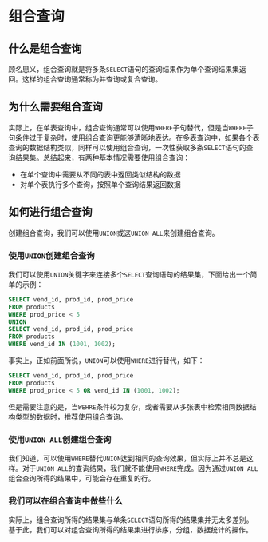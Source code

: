 # 组合查询

## 什么是组合查询

顾名思义，组合查询就是将多条`SELECT`语句的查询结果作为单个查询结果集返回。这样的组合查询通常称为并查询或复合查询。

## 为什么需要组合查询

实际上，在单表查询中，组合查询通常可以使用`WHERE`子句替代，但是当`WHERE`子句条件过于复杂时，使用组合查询更能够清晰地表达。在多表查询中，如果各个表查询的数据结构类似，同样可以使用组合查询，一次性获取多条`SELECT`语句的查询结果集。总结起来，有两种基本情况需要使用组合查询：

- 在单个查询中需要从不同的表中返回类似结构的数据
- 对单个表执行多个查询，按照单个查询结果返回数据

## 如何进行组合查询

创建组合查询，我们可以使用`UNION`或这`UNION ALL`来创建组合查询。

### 使用`UNION`创建组合查询

我们可以使用`UNION`关键字来连接多个`SELECT`查询语句的结果集，下面给出一个简单的示例：

```sql
SELECT vend_id, prod_id, prod_price
FROM products
WHERE prod_price < 5
UNION
SELECT vend_id, prod_id, prod_price
FROM products
WHERE vend_id IN (1001, 1002);
```

事实上，正如前面所说，`UNION`可以使用`WHERE`进行替代，如下：

```sql
SELECT vend_id, prod_id, prod_price
FROM products
WHERE prod_price < 5 OR vend_id IN (1001, 1002);
```

但是需要注意的是，当`WEHRE`条件较为复杂，或者需要从多张表中检索相同数据结构类型的数据时，推荐使用组合查询。

### 使用`UNION ALL`创建组合查询

我们知道，可以使用`WHERE`替代`UNION`达到相同的查询效果，但实际上并不总是这样。对于`UNION ALL`的查询结果，我们就不能使用`WHERE`完成。因为通过`UNION ALL`组合查询所得的结果中，可能会存在重复的行。

### 我们可以在组合查询中做些什么

实际上，组合查询所得的结果集与单条`SELECT`语句所得的结果集并无太多差别。基于此，我们可以对组合查询所得的结果集进行排序，分组，数据统计的操作。
